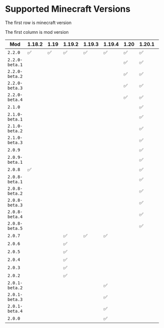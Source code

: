 # Supported Minecraft Versions

The first row is minecraft version

The first column is mod version

<!-- This table is generated by script `gen_mc_version_table`. -->

<div id="mv">

| Mod            | 1.18.2 | 1.19 | 1.19.2 | 1.19.3 | 1.19.4 | 1.20 | 1.20.1 | 1.20.4 |
| -------------- | ------ | ---- | ------ | ------ | ------ | ---- | ------ | ------ |
| `2.2.0`        | ✅      | ✅    | ✅      | ✅      | ✅      | ✅    | ✅      |        |
| `2.2.0-beta.1` |        |      |        |        |        | ✅    | ✅      |        |
| `2.2.0-beta.2` |        |      |        |        |        | ✅    | ✅      |        |
| `2.2.0-beta.3` |        |      |        |        |        | ✅    | ✅      |        |
| `2.2.0-beta.4` |        |      |        |        |        | ✅    | ✅      |        |
| `2.1.0`        |        |      |        |        |        |      | ✅      |        |
| `2.1.0-beta.1` |        |      |        |        |        |      | ✅      |        |
| `2.1.0-beta.2` |        |      |        |        |        |      | ✅      |        |
| `2.1.0-beta.3` |        |      |        |        |        |      | ✅      |        |
| `2.0.9`        |        |      |        |        |        |      | ✅      |        |
| `2.0.9-beta.1` |        |      |        |        |        |      | ✅      |        |
| `2.0.8`        | ✅      |      |        |        |        |      | ✅      |        |
| `2.0.8-beta.1` |        |      |        |        |        |      | ✅      |        |
| `2.0.8-beta.2` |        |      |        |        |        |      | ✅      |        |
| `2.0.8-beta.3` |        |      |        |        |        |      | ✅      |        |
| `2.0.8-beta.4` |        |      |        |        |        |      | ✅      |        |
| `2.0.8-beta.5` |        |      |        |        |        |      | ✅      | ✅      |
| `2.0.7`        |        |      | ✅      | ✅      | ✅      |      |        |        |
| `2.0.6`        |        |      | ✅      |        |        |      |        |        |
| `2.0.5`        |        |      | ✅      |        |        |      |        |        |
| `2.0.4`        |        |      | ✅      |        |        |      |        |        |
| `2.0.3`        |        |      | ✅      |        |        |      |        |        |
| `2.0.2`        |        |      | ✅      |        |        |      |        |        |
| `2.0.1-beta.2` |        |      |        |        | ✅      |      |        |        |
| `2.0.1-beta.3` |        |      |        |        | ✅      |      |        |        |
| `2.0.1-beta.4` |        |      |        |        | ✅      |      |        |        |
| `2.0.0`        |        |      |        |        | ✅      |      |        |        |


</div>
